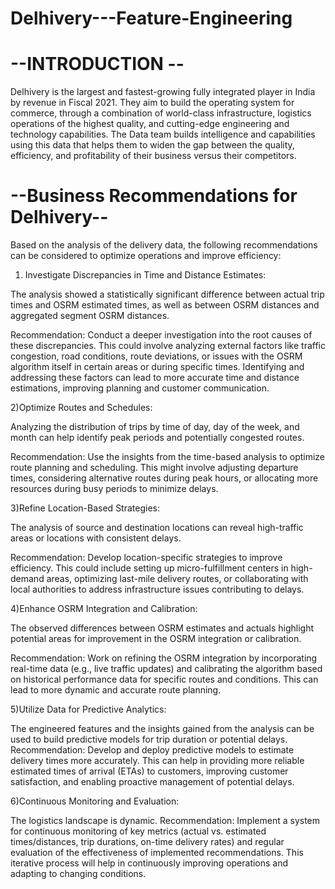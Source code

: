 # Delhivery---Feature-Engineering

# --INTRODUCTION --

Delhivery is the largest and fastest-growing fully integrated player in India by revenue in Fiscal 2021. They aim to build the operating system for commerce, through a combination of world-class infrastructure, logistics operations of the highest quality, and cutting-edge engineering and technology capabilities.
The Data team builds intelligence and capabilities using this data that helps them to widen the gap between the quality, efficiency, and profitability of their business versus their competitors.

# --Business Recommendations for Delhivery--

Based on the analysis of the delivery data, the following recommendations can be considered to optimize operations and improve efficiency:

1) Investigate Discrepancies in Time and Distance Estimates:

The analysis showed a statistically significant difference between actual trip times and OSRM estimated times, as well as between OSRM distances and aggregated segment OSRM distances.

Recommendation: Conduct a deeper investigation into the root causes of these discrepancies. This could involve analyzing external factors like traffic congestion, road conditions, route deviations, or issues with the OSRM algorithm itself in certain areas or during specific times. Identifying and addressing these factors can lead to more accurate time and distance estimations, improving planning and customer communication.

2)Optimize Routes and Schedules:

Analyzing the distribution of trips by time of day, day of the week, and month can help identify peak periods and potentially congested routes.

Recommendation: Use the insights from the time-based analysis to optimize route planning and scheduling. This might involve adjusting departure times, considering alternative routes during peak hours, or allocating more resources during busy periods to minimize delays.

3)Refine Location-Based Strategies:

The analysis of source and destination locations can reveal high-traffic areas or locations with consistent delays.

Recommendation: Develop location-specific strategies to improve efficiency. This could include setting up micro-fulfillment centers in high-demand areas, optimizing last-mile delivery routes, or collaborating with local authorities to address infrastructure issues contributing to delays.

4)Enhance OSRM Integration and Calibration:

The observed differences between OSRM estimates and actuals highlight potential areas for improvement in the OSRM integration or calibration.

Recommendation: Work on refining the OSRM integration by incorporating real-time data (e.g., live traffic updates) and calibrating the algorithm based on historical performance data for specific routes and conditions. This can lead to more dynamic and accurate route planning.

5)Utilize Data for Predictive Analytics:

The engineered features and the insights gained from the analysis can be used to build predictive models for trip duration or potential delays.
Recommendation: Develop and deploy predictive models to estimate delivery times more accurately. This can help in providing more reliable estimated times of arrival (ETAs) to customers, improving customer satisfaction, and enabling proactive management of potential delays.

6)Continuous Monitoring and Evaluation:

The logistics landscape is dynamic.
Recommendation: Implement a system for continuous monitoring of key metrics (actual vs. estimated times/distances, trip durations, on-time delivery rates) and regular evaluation of the effectiveness of implemented recommendations. This iterative process will help in continuously improving operations and adapting to changing conditions.
